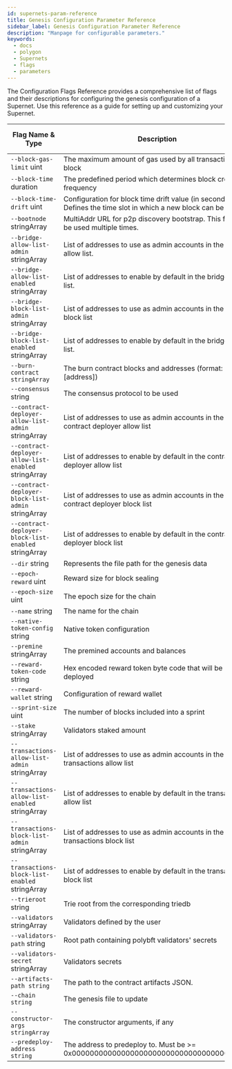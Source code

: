 ```yaml
---
id: supernets-param-reference
title: Genesis Configuration Parameter Reference
sidebar_label: Genesis Configuration Parameter Reference
description: "Manpage for configurable parameters."
keywords:
  - docs
  - polygon
  - Supernets
  - flags
  - parameters
---
```


The Configuration Flags Reference provides a comprehensive list of flags and their descriptions for configuring the genesis configuration of a Supernet. Use this reference as a guide for setting up and customizing your Supernet.

| Flag Name & Type                   | Description                                                                                                 | Default Value                    | Mandatory Flag | Mutually Exclusive With | Example                                                                                          | Configurable During Runtime | Configurable on Restart |
| ----------------------------------- | ----------------------------------------------------------------------------------------------------------- | -------------------------------- | -------------- | --------------------- | ------------------------------------------------------------------------------------------------------ | ------------------- | ----------------------- |
| `--block-gas-limit` uint             | The maximum amount of gas used by all transactions in a block                                                | 5242880                          | NO             |                       | Command: genesis Flag: `--block-gas-limit "10000000"`                                                 | NO                 |                         |
| `--block-time` duration              | The predefined period which determines block creation frequency                                              | 2s                               | NO             |                       | Command: genesis Flag: `--block-time "10s"`                                                          | NO                 |                         |
| `--block-time-drift` uint            | Configuration for block time drift value (in seconds). Defines the time slot in which a new block can be created | 10                               | NO             |                       | Command: genesis Flag: `--block-time-drift "20"`                                                     | NO                 |                         |
| `--bootnode` stringArray             | MultiAddr URL for p2p discovery bootstrap. This flag can be used multiple times.                            |                                  | NO             |                       | Command: genesis Flag: `--bootnode "/ip4/127.0.0.1/tcp/30301/p2p/16Uiu2HAmBW3zAvTEHGj5DDygJ5AzuvaRdY5wtSLNmkvXfaQensBu"` | NO                 |                         |
| `--bridge-allow-list-admin` stringArray | List of addresses to use as admin accounts in the bridge allow list.                                          | []string{}                       | NO             |                       | Command: genesis Flag: `--bridge-allow-list-admin "0x2f82ad5785F6f3Fd242e7EC7a03c2cDfBA6cC6D1"`             | NO                 |                         |
| `--bridge-allow-list-enabled` stringArray | List of addresses to enable by default in the bridge allow list.                                              | []string{}                       | NO             |                       | Command: genesis Flag: `--bridge-allow-list-enabled "0xbB39871E4e399b22428FdfA9E4e4Ca67842EA8Cd"`           | NO                 |                         |
| `--bridge-block-list-admin` stringArray | List of addresses to use as admin accounts in the bridge block list                                           | []string{}                       | NO             |                       | Command: genesis Flag: `--bridge-block-list-admin "0x2f82ad5785F6f3Fd242e7EC7a03c2cDfBA6cC6D1"`              | NO                 |                         |
| `--bridge-block-list-enabled` stringArray | List of addresses to enable by default in the bridge block list.                                             | []string{}                       | NO             |                       | Command: genesis Flag: `--bridge-block-list-enabled "0xbB39871E4e399b22428FdfA9E4e4Ca67842EA8Cd"`            | NO                 |                         |
| `--burn-contract stringArray`        | The burn contract blocks and addresses (format: [block]:[address])                                           | []string{}                       | NO             |                       | Command: genesis Flag: `--burn-contract "0:0x0000000000000000000000000000000000000000"`                       | NO                 |                         |
| `--consensus` string                 | The consensus protocol to be used                                                                           | "polybft"                        | NO             |                       | Command: genesis Flag: `--consensus polybft`                                                          | NO                 |                         |
| `--contract-deployer-allow-list-admin` stringArray | List of addresses to use as admin accounts in the contract deployer allow list                            | []string{}                       | NO             |                       | Command: genesis Flag: `--contract-deployer-allow-list-admin "0xbB39871E4e399b22428FdfA9E4e4Ca67842EA8Cd"` | NO                 |                         |
| `--contract-deployer-allow-list-enabled` stringArray | List of addresses to enable by default in the contract deployer allow list                            | []string{}                       | NO             |                       | Command: genesis Flag: `--contract-deployer-allow-list-enabled "0x2f82ad5785F6f3Fd242e7EC7a03c2cDfBA6cC6D1"` | NO                 |                         |
| `--contract-deployer-block-list-admin` stringArray | List of addresses to use as admin accounts in the contract deployer block list                              | []string{}                       | NO             |                       | Command: genesis Flag: `--contract-deployer-block-list-admin "0xbB39871E4e399b22428FdfA9E4e4Ca67842EA8Cd"`  | NO                 |                         |
| `--contract-deployer-block-list-enabled` stringArray | List of addresses to enable by default in the contract deployer block list                              | []string{}                       | NO             |                       | Command: genesis Flag: `--contract-deployer-block-list-enabled "0x2f82ad5785F6f3Fd242e7EC7a03c2cDfBA6cC6D1"`| NO                 |                         |
| `--dir` string                      | Represents the file path for the genesis data                                                                | "./genesis.json"                 | NO             |                       | Command: genesis Flag: `--dir "/data/genesis.json"`                                                   | NO                 |                         |
| `--epoch-reward` uint                | Reward size for block sealing                                                                               | 1                                | NO             |                       | Command: genesis Flag: `--epoch-reward "10"`                                                          | NO                 |                         |
| `--epoch-size` uint                  | The epoch size for the chain                                                                                | 100000                           | NO             |                       | Command: genesis Flag: `--epoch-size "10"`                                                            | NO                 |                         |
| `--name` string                      | The name for the chain                                                                                       | "polygon-edge"                   | NO             |                       | Command: genesis Flag: `--name "test-chain"`                                                           | NO                 |                         |
| `--native-token-config` string        | Native token configuration                                                                                  | Polygon:MATIC:18:false:0x0       | NO             |                       | Command: genesis Flag: `--native-token-config MyToken:MTK:18:true:0x85da99c8a7c2c95964c8efd687e95e632fc533d6` | NO                 |                         |
| `--premine` stringArray               | The premined accounts and balances                                                                          | []string{}                       | NO             |                       | Command: genesis Flag: `--premine 0x85da99c8a7c2c95964c8efd687e95e632fc533d6:1000000000000000000000`               | NO                 |                         |
| `--reward-token-code` string          | Hex encoded reward token byte code that will be deployed                                                     | ""                               | NO             |                       | Command: genesis Flag: `--reward-token-code <deploy_byte_code>`                                         | NO                 |                         |
| `--reward-wallet` string              | Configuration of reward wallet                                                                               | NA                               | YES            |                       | Command: genesis Flag: `--reward-wallet 0x0101010101010101010101010101010101010101:1000000000000000000000000000`  | NO                 |                         |
| `--sprint-size` uint                  | The number of blocks included into a sprint                                                                  | 5                                | NO             |                       | Command: genesis Flag: `--sprint-size "2"`                                                            | NO                 |                         |
| `--stake` stringArray                 | Validators staked amount                                                                                     | stake: []string{}                | NO             |                       | Command: genesis Flag: `--stake "1000000000000000000000000000"`                                          | NO                 |                         |
| `--transactions-allow-list-admin` stringArray | List of addresses to use as admin accounts in the transactions allow list                                | []string{}                       | NO             |                       | Command: genesis Flag: `--transactions-allow-list-admin "0xbB39871E4e399b22428FdfA9E4e4Ca67842EA8Cd"`        | NO                 |                         |
| `--transactions-allow-list-enabled` stringArray | List of addresses to enable by default in the transactions allow list                                | []string{}                       | NO             |                       | Command: genesis Flag: `--transactions-allow-list-enabled "0x2f82ad5785F6f3Fd242e7EC7a03c2cDfBA6cC6D1"`      | NO                 |                         |
| `--transactions-block-list-admin` stringArray | List of addresses to use as admin accounts in the transactions block list                                | []string{}                       | NO             |                       | Command: genesis Flag: `--transactions-block-list-admin "0xbB39871E4e399b22428FdfA9E4e4Ca67842EA8Cd"`        | NO                 |                         |
| `--transactions-block-list-enabled` stringArray | List of addresses to enable by default in the transactions block list                                | []string{}                       | NO             |                       | Command: genesis Flag: `--transactions-block-list-enabled "0x2f82ad5785F6f3Fd242e7EC7a03c2cDfBA6cC6D1"`      | NO                 |                         |
| `--trieroot` string                  | Trie root from the corresponding triedb                                                                      | ""                               | NO             |                       | Command: genesis Flag: `--trieroot "0xf5ef1a28c82226effb90f4465180ec3469226747818579673f4be929f1cd8663"`    | NO                 |                         |
| `--validators` stringArray            | Validators defined by the user                                                                               | []string{}                       | NO             |                       | Command: [<ins>here</ins>](/docs/supernets/operate/deploy/genesis.md) | NO                  |                         |
| `--validators-path` string           | Root path containing polybft validators' secrets                                                             | "./"                            | NO             |                       | Command: genesis Flag: `--validators-path "/data/validators"`                                            | NO                 |                         |
| `--validators-secret` stringArray     | Validators secrets                                                                                           | []string{}                       | NO             |                       | Command: genesis Flag: `--validators-secret "0x0101010101010101010101010101010101010101010101010101010101010101"` | NO                 |                         |
| `--artifacts-path string`           | The path to the contract artifacts JSON.                                                                     |                                  | YES            |                       | Command: genesis predeploy Flag: --artifacts-path "artifacts.json"                                    | NO                  |                         |
| `--chain string`                    | The genesis file to update                                                                                   | "./genesis.json"                 | NO             |                       | Command: genesis predeploy Flag: --chain "/data/genesis.json"                                         | NO                  |                         |
| `--constructor-args stringArray`     | The constructor arguments, if any                                                                             |                                  | NO             |                       | Command: genesis predeploy Flag: --constructor-args ""                                                 | NO                  |                         |
| `--predeploy-address string`        | The address to predeploy to. Must be >= 0x0000000000000000000000000000000000001100                       | "0x0000000000000000000000000000000000001100" | YES            |                       | Command: genesis predeploy Flag: --predeploy-address "0x0000000000000000000000000000000000001111"        | NO                  |